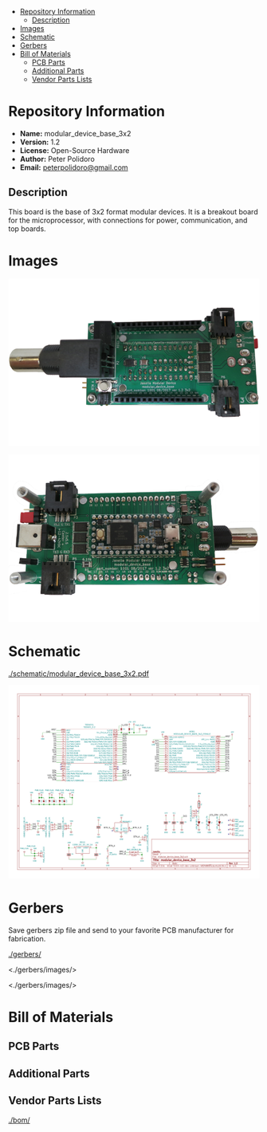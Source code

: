 - [Repository Information](#orgc9cc5ea)
  - [Description](#org2c21d0d)
- [Images](#org951a463)
- [Schematic](#org211200e)
- [Gerbers](#org1c508f3)
- [Bill of Materials](#org12fe553)
  - [PCB Parts](#orga4ce549)
  - [Additional Parts](#org7f4ff26)
  - [Vendor Parts Lists](#orgddd0216)



<a id="orgc9cc5ea"></a>

# Repository Information

-   **Name:** modular\_device\_base\_3x2
-   **Version:** 1.2
-   **License:** Open-Source Hardware
-   **Author:** Peter Polidoro
-   **Email:** peterpolidoro@gmail.com


<a id="org2c21d0d"></a>

## Description

This board is the base of 3x2 format modular devices. It is a breakout board for the microprocessor, with connections for power, communication, and top boards.


<a id="org951a463"></a>

# Images

![img](./images/top.png)

![img](./images/bottom.png)


<a id="org211200e"></a>

# Schematic

[./schematic/modular\_device\_base\_3x2.pdf](./schematic/modular_device_base_3x2.pdf)

![img](./schematic/images/schematic00.png)


<a id="org1c508f3"></a>

# Gerbers

Save gerbers zip file and send to your favorite PCB manufacturer for fabrication.

[./gerbers/](./gerbers/)

<./gerbers/images/>

<./gerbers/images/>


<a id="org12fe553"></a>

# Bill of Materials


<a id="orga4ce549"></a>

## PCB Parts


<a id="org7f4ff26"></a>

## Additional Parts


<a id="orgddd0216"></a>

## Vendor Parts Lists

[./bom/](./bom/)
